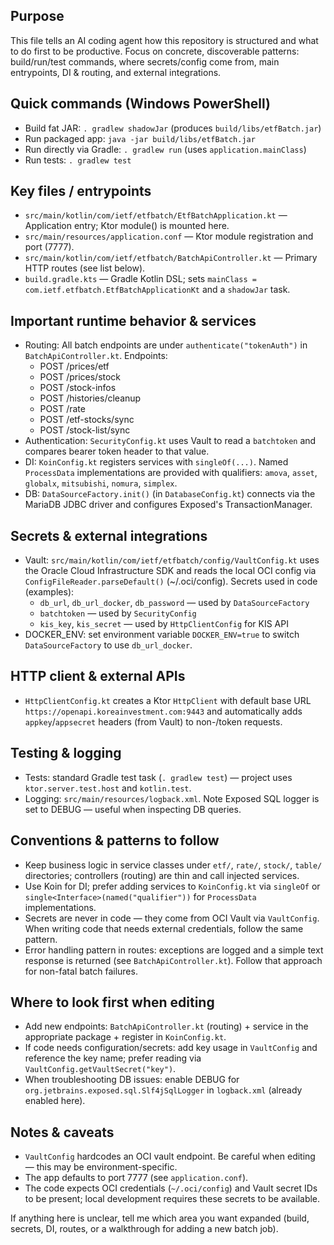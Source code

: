 <!-- Copilot / AI agent instructions for etfBatch -->

Purpose
-------
This file tells an AI coding agent how this repository is structured and what to do first to be productive. Focus on concrete, discoverable patterns: build/run/test commands, where secrets/config come from, main entrypoints, DI & routing, and external integrations.

Quick commands (Windows PowerShell)
----------------------------------
- Build fat JAR:  `.
  gradlew shadowJar`  (produces `build/libs/etfBatch.jar`)
- Run packaged app: `java -jar build/libs/etfBatch.jar`
- Run directly via Gradle: `.
  gradlew run` (uses `application.mainClass`)
- Run tests: `.
  gradlew test`

Key files / entrypoints
-----------------------
- `src/main/kotlin/com/ietf/etfbatch/EtfBatchApplication.kt` — Application entry; Ktor module() is mounted here.
- `src/main/resources/application.conf` — Ktor module registration and port (7777).
- `src/main/kotlin/com/ietf/etfbatch/BatchApiController.kt` — Primary HTTP routes (see list below).
- `build.gradle.kts` — Gradle Kotlin DSL; sets `mainClass = com.ietf.etfbatch.EtfBatchApplicationKt` and a `shadowJar` task.

Important runtime behavior & services
-----------------------------------
- Routing: All batch endpoints are under `authenticate("tokenAuth")` in `BatchApiController.kt`. Endpoints:
  - POST /prices/etf
  - POST /prices/stock
  - POST /stock-infos
  - POST /histories/cleanup
  - POST /rate
  - POST /etf-stocks/sync
  - POST /stock-list/sync
- Authentication: `SecurityConfig.kt` uses Vault to read a `batchtoken` and compares bearer token header to that value.
- DI: `KoinConfig.kt` registers services with `singleOf(...)`. Named `ProcessData` implementations are provided with qualifiers: `amova`, `asset`, `globalx`, `mitsubishi`, `nomura`, `simplex`.
- DB: `DataSourceFactory.init()` (in `DatabaseConfig.kt`) connects via the MariaDB JDBC driver and configures Exposed's TransactionManager.

Secrets & external integrations
--------------------------------
- Vault: `src/main/kotlin/com/ietf/etfbatch/config/VaultConfig.kt` uses the Oracle Cloud Infrastructure SDK and reads the local OCI config via `ConfigFileReader.parseDefault()` (~/.oci/config). Secrets used in code (examples):
  - `db_url`, `db_url_docker`, `db_password` — used by `DataSourceFactory`
  - `batchtoken` — used by `SecurityConfig`
  - `kis_key`, `kis_secret` — used by `HttpClientConfig` for KIS API
- DOCKER_ENV: set environment variable `DOCKER_ENV=true` to switch `DataSourceFactory` to use `db_url_docker`.

HTTP client & external APIs
--------------------------
- `HttpClientConfig.kt` creates a Ktor `HttpClient` with default base URL `https://openapi.koreainvestment.com:9443` and automatically adds `appkey`/`appsecret` headers (from Vault) to non-/token requests.

Testing & logging
-----------------
- Tests: standard Gradle test task (`.
  gradlew test`) — project uses `ktor.server.test.host` and `kotlin.test`.
- Logging: `src/main/resources/logback.xml`. Note Exposed SQL logger is set to DEBUG — useful when inspecting DB queries.

Conventions & patterns to follow
--------------------------------
- Keep business logic in service classes under `etf/`, `rate/`, `stock/`, `table/` directories; controllers (routing) are thin and call injected services.
- Use Koin for DI; prefer adding services to `KoinConfig.kt` via `singleOf` or `single<Interface>(named("qualifier"))` for `ProcessData` implementations.
- Secrets are never in code — they come from OCI Vault via `VaultConfig`. When writing code that needs external credentials, follow the same pattern.
- Error handling pattern in routes: exceptions are logged and a simple text response is returned (see `BatchApiController.kt`). Follow that approach for non-fatal batch failures.

Where to look first when editing
--------------------------------
- Add new endpoints: `BatchApiController.kt` (routing) + service in the appropriate package + register in `KoinConfig.kt`.
- If code needs configuration/secrets: add key usage in `VaultConfig` and reference the key name; prefer reading via `VaultConfig.getVaultSecret("key")`.
- When troubleshooting DB issues: enable DEBUG for `org.jetbrains.exposed.sql.Slf4jSqlLogger` in `logback.xml` (already enabled here).

Notes & caveats
---------------
- `VaultConfig` hardcodes an OCI vault endpoint. Be careful when editing — this may be environment-specific.
- The app defaults to port 7777 (see `application.conf`).
- The code expects OCI credentials (`~/.oci/config`) and Vault secret IDs to be present; local development requires these secrets to be available.

If anything here is unclear, tell me which area you want expanded (build, secrets, DI, routes, or a walkthrough for adding a new batch job).
